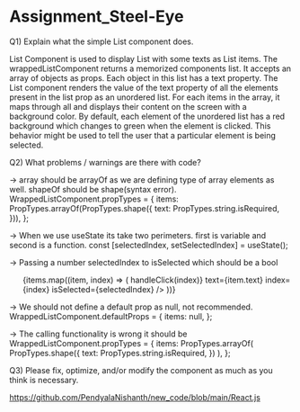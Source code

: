 # Assignment_Steel-Eye

Q1) Explain what the simple List component does.

List Component is used to display List with some texts as List items. The wrappedListComponent returns a memorized components list. It  accepts an array of objects as props. Each object in this list has a text property. The List component renders the value of the text property of all the elements present in the list prop as an unordered list. For each items in the array, it maps through all and displays their content on the screen with a background color. By default, each element of the unordered list has a red background which changes to green when the element is clicked. This behavior might be used to tell the user that a particular element is being selected. 


Q2) What problems / warnings are there with code?

-> array should be arrayOf as we are defining type of array elements as well. shapeOf should be shape(syntax error).
 WrappedListComponent.propTypes = {
  items: PropTypes.arrayOf(PropTypes.shape({
    text: PropTypes.string.isRequired,
  })),
};

-> When we use useState its take two perimeters. first is variable and second is a function.
const [selectedIndex, setSelectedIndex] = useState();

-> Passing a number selectedIndex to isSelected which should be a bool
<ul style={{ textAlign: "left" }}>
       {items.map((item, index) => (
        <SingleListItem
          onClickHandler={() => handleClick(index)}
          text={item.text}
          index={index}
          isSelected={selectedIndex}
        />
      ))}
</ul>

-> We should not define a default prop as null, not recommended.
WrappedListComponent.defaultProps = {
  items: null,
};

-> The calling functionality is wrong it should be 
WrappedListComponent.propTypes = {
  items: PropTypes.arrayOf(
    PropTypes.shape({
      text: PropTypes.string.isRequired,
    })
  ),
};


Q3) Please fix, optimize, and/or modify the component as much as you think is necessary.

https://github.com/PendyalaNishanth/new_code/blob/main/React.js


